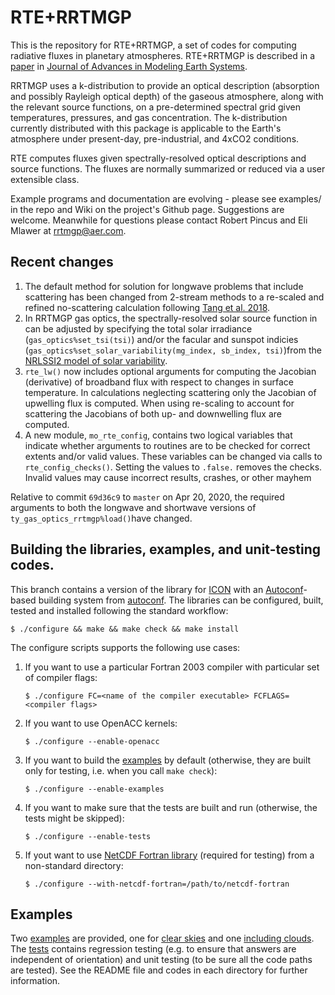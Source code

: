 # RTE+RRTMGP

This is the repository for RTE+RRTMGP, a set of codes for computing radiative fluxes in planetary atmospheres. RTE+RRTMGP is described in a [paper](https://doi.org/10.1029/2019MS001621) in [Journal of Advances in Modeling Earth Systems](http://james.agu.org).

RRTMGP uses a k-distribution to provide an optical description (absorption and possibly Rayleigh optical depth) of the gaseous atmosphere, along with the relevant source functions, on a pre-determined spectral grid given temperatures, pressures, and gas concentration. The k-distribution currently distributed with this package is applicable to the Earth's atmosphere under present-day, pre-industrial, and 4xCO2 conditions.

RTE computes fluxes given spectrally-resolved optical descriptions and source functions. The fluxes are normally summarized or reduced via a user extensible class.

Example programs and documentation are evolving - please see examples/ in the repo and Wiki on the project's Github page. Suggestions are welcome. Meanwhile for questions please contact Robert Pincus and Eli Mlawer at rrtmgp@aer.com.

## Recent changes

1. The default method for solution for longwave problems that include scattering has been changed from 2-stream methods to a re-scaled and refined no-scattering calculation following [Tang et al. 2018](https://doi.org/10.1175/JAS-D-18-0014.1).
2. In RRTMGP gas optics, the spectrally-resolved solar source function in can be adjusted by specifying the total solar irradiance (`gas_optics%set_tsi(tsi)`) and/or the facular and sunspot indicies (`gas_optics%set_solar_variability(mg_index, sb_index, tsi)`)from the [NRLSSI2 model of solar variability](http://doi.org/10.1175/BAMS-D-14-00265.1).  
3. `rte_lw()` now includes optional arguments for computing the Jacobian (derivative) of broadband flux with respect to changes in surface temperature. In calculations neglecting scattering only the Jacobian of upwelling flux is computed. When using re-scaling to account for scattering the Jacobians of both up- and downwelling flux are computed.
4. A new module, `mo_rte_config`, contains two logical variables that indicate whether arguments to routines are to be checked for correct extents and/or valid values. These variables can be changed via calls to `rte_config_checks()`. Setting the values to `.false.` removes the checks. Invalid values may cause incorrect results, crashes, or other mayhem

Relative to commit `69d36c9` to `master` on Apr 20, 2020, the required arguments to both the longwave and shortwave versions of `ty_gas_optics_rrtmgp%load()`have changed.


## Building the libraries, examples, and unit-testing codes.

This branch contains a version of the library for [ICON](https://code.mpimet.mpg.de/projects/iconpublic) with an [Autoconf](https://www.gnu.org/software/autoconf/)-based building system from [autoconf](https://github.com/RobertPincus/rte-rrtmgp/tree/autoconf).
The libraries can be configured, built, tested and installed following the standard workflow:

```shell
$ ./configure && make && make check && make install
```

The configure scripts supports the following use cases:
1. If you want to use a particular Fortran 2003 compiler with particular set of compiler flags:
    ```shell
    $ ./configure FC=<name of the compiler executable> FCFLAGS=<compiler flags>
    ```
2. If you want to use OpenACC kernels:
    ```shell
    $ ./configure --enable-openacc
    ```
3. If you want to build the [examples](#examples) by default (otherwise, they are built only for testing, i.e. when you call `make check`):
    ```shell
    $ ./configure --enable-examples
    ```
4. If you want to make sure that the tests are built and run (otherwise, the tests might be skipped):
    ```shell
    $ ./configure --enable-tests
    ```
5. If yout want to use [NetCDF Fortran library](https://www.unidata.ucar.edu/software/netcdf/docs-fortran/) (required for testing) from a non-standard directory:
    ```shell
    $ ./configure --with-netcdf-fortran=/path/to/netcdf-fortran
    ```

## Examples

Two [examples](./examples) are provided, one for [clear skies](./examples/rfmip-clear-sky) and one [including clouds](./examples/all-sky). The [tests](./tests) contains regression testing (e.g. to ensure that answers are independent of orientation) and unit testing (to be sure all the code paths are tested). See the README file and codes in each directory for further information.
